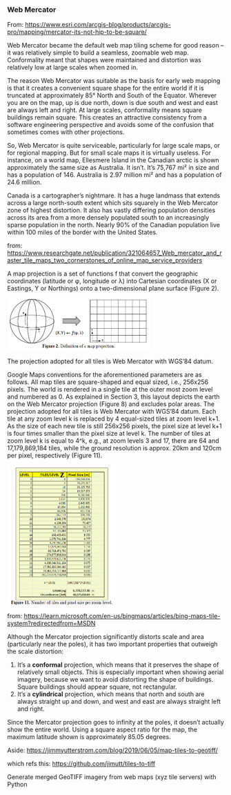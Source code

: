### Web Mercator

From: https://www.esri.com/arcgis-blog/products/arcgis-pro/mapping/mercator-its-not-hip-to-be-square/

Web Mercator became the default web map tiling scheme for good reason – it was relatively simple to build a seamless, zoomable web map. Conformality meant that shapes were maintained and distortion was relatively low at large scales when zoomed in. 

The reason Web Mercator was suitable as the basis for early web mapping is that it creates a convenient square shape for the entire world if it is truncated at approximately 85° North and South of the Equator. Wherever you are on the map, up is due north, down is due south and west and east are always left and right. At large scales, conformality means square buildings remain square. This creates an attractive consistency from a software engineering perspective and avoids some of the confusion that sometimes comes with other projections.

So, Web Mercator is quite serviceable, particularly for large scale maps, or for regional mapping. But for small scale maps it is virtually useless. For instance, on a world map, Ellesmere Island in the Canadian arctic is shown approximately the same size as Australia. It isn’t. It’s 75,767 mi² in size and has a population of 146. Australia is 2.97 million mi² and has a population of 24.6 million.

Canada is a cartographer’s nightmare. It has a huge landmass that extends across a large north-south extent which sits squarely in the Web Mercator zone of highest distortion. It also has vastly differing population densities across its area from a more densely populated south to an increasingly sparse population in the north. Nearly 90% of the Canadian population live within 100 miles of the border with the United States.



from: https://www.researchgate.net/publication/321064657_Web_mercator_and_raster_tile_maps_two_cornerstones_of_online_map_service_providers

A map projection is a set of functions f that convert the geographic coordinates (latitude or φ, longitude or λ) into Cartesian coordinates (X or Eastings, Y or Northings) onto a two-dimensional plane surface (Figure 2).

<img src="Fig2Map.png" alt="Fig2Map" style="zoom:50%;" />



The projection adopted for all tiles is Web Mercator with WGS’84 datum.

Google Maps conventions for the aforementioned parameters are as follows. All map tiles are square-shaped and equal sized, i.e., 256x256 pixels. The world is rendered in a single tile at the outer most zoom level and numbered as 0. As explained in Section 3, this layout depicts the earth on the Web Mercator projection (Figure 8) and excludes polar areas. The projection adopted for all tiles is Web Mercator with WGS’84 datum. Each tile at any zoom level k is replaced by 4 equal-sized tiles at zoom level k+1. As the size of each new tile is still 256x256 pixels, the pixel size at level k+1 is four times smaller than the pixel size at level k. The number of tiles at zoom level k is equal to 4^k, e.g., at zoom levels 3 and 17, there are 64 and 17,179,869,184 tiles, while the ground resolution is approx. 20km and 120cm per pixel, respectively (Figure 11).

<img src="TileTable.png" alt="TileTable" style="zoom:50%;" />



from: https://learn.microsoft.com/en-us/bingmaps/articles/bing-maps-tile-system?redirectedfrom=MSDN



Although the Mercator projection significantly distorts scale and area (particularly near the poles), it has two important properties that outweigh the scale distortion:

1. It’s a **conformal** projection, which means that it preserves the shape of relatively small objects. This is especially important when showing aerial imagery, because we want to avoid distorting the shape of buildings. Square buildings should appear square, not rectangular.
2. It’s a **cylindrical** projection, which means that north and south are always straight up and down, and west and east are always straight left and right.

Since the Mercator projection goes to infinity at the poles, it doesn’t actually show the entire world. Using a square aspect ratio for the map, the maximum latitude shown is approximately 85.05 degrees.



Aside: https://jimmyutterstrom.com/blog/2019/06/05/map-tiles-to-geotiff/

which refs this: https://github.com/jimutt/tiles-to-tiff

Generate merged GeoTIFF imagery from web maps (xyz tile servers) with Python





